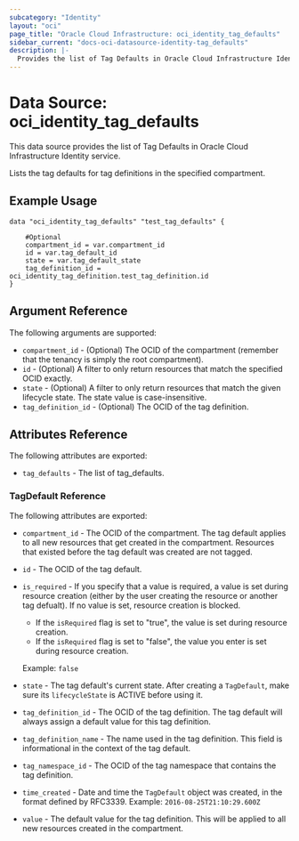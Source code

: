 ```yaml
---
subcategory: "Identity"
layout: "oci"
page_title: "Oracle Cloud Infrastructure: oci_identity_tag_defaults"
sidebar_current: "docs-oci-datasource-identity-tag_defaults"
description: |-
  Provides the list of Tag Defaults in Oracle Cloud Infrastructure Identity service
---
```


# Data Source: oci_identity_tag_defaults
This data source provides the list of Tag Defaults in Oracle Cloud Infrastructure Identity service.

Lists the tag defaults for tag definitions in the specified compartment.


## Example Usage

```hcl
data "oci_identity_tag_defaults" "test_tag_defaults" {

	#Optional
	compartment_id = var.compartment_id
	id = var.tag_default_id
	state = var.tag_default_state
	tag_definition_id = oci_identity_tag_definition.test_tag_definition.id
}
```

## Argument Reference

The following arguments are supported:

* `compartment_id` - (Optional) The OCID of the compartment (remember that the tenancy is simply the root compartment). 
* `id` - (Optional) A filter to only return resources that match the specified OCID exactly. 
* `state` - (Optional) A filter to only return resources that match the given lifecycle state.  The state value is case-insensitive. 
* `tag_definition_id` - (Optional) The OCID of the tag definition. 


## Attributes Reference

The following attributes are exported:

* `tag_defaults` - The list of tag_defaults.

### TagDefault Reference

The following attributes are exported:

* `compartment_id` - The OCID of the compartment. The tag default applies to all new resources that get created in the compartment. Resources that existed before the tag default was created are not tagged. 
* `id` - The OCID of the tag default.
* `is_required` - If you specify that a value is required, a value is set during resource creation (either by the  user creating the resource or another tag defualt). If no value is set, resource creation is  blocked.
	* If the `isRequired` flag is set to "true", the value is set during resource creation.
	* If the `isRequired` flag is set to "false", the value you enter is set during resource creation.

	Example: `false` 
* `state` - The tag default's current state. After creating a `TagDefault`, make sure its `lifecycleState` is ACTIVE before using it. 
* `tag_definition_id` - The OCID of the tag definition. The tag default will always assign a default value for this tag definition. 
* `tag_definition_name` - The name used in the tag definition. This field is informational in the context of the tag default. 
* `tag_namespace_id` - The OCID of the tag namespace that contains the tag definition. 
* `time_created` - Date and time the `TagDefault` object was created, in the format defined by RFC3339.  Example: `2016-08-25T21:10:29.600Z` 
* `value` - The default value for the tag definition. This will be applied to all new resources created in the compartment. 

